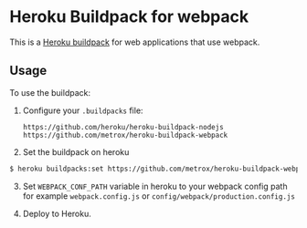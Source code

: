 # Heroku Buildpack for webpack

This is a [Heroku buildpack](http://devcenter.heroku.com/articles/buildpacks) for web applications that use webpack.

## Usage

To use the buildpack:

1. Configure your `.buildpacks` file:

   ```
   https://github.com/heroku/heroku-buildpack-nodejs
   https://github.com/metrox/heroku-buildpack-webpack
   ```

2. Set the buildpack on heroku

  ```bash
  $ heroku buildpacks:set https://github.com/metrox/heroku-buildpack-webpack
  ```

3. Set ```WEBPACK_CONF_PATH``` variable in heroku to your webpack config path for example `webpack.config.js` or `config/webpack/production.config.js`

4. Deploy to Heroku.

